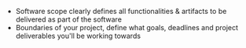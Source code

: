 - Software scope clearly defines all functionalities & artifacts to be delivered as part of the software
- Boundaries of your project, define what goals, deadlines and project deliverables you'll be working towards